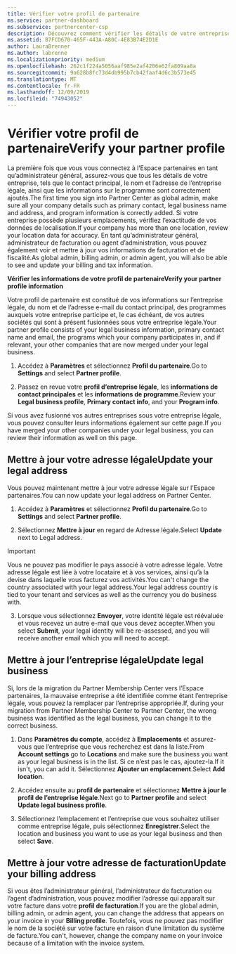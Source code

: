```yaml
---
title: Vérifier votre profil de partenaire
ms.service: partner-dashboard
ms.subservice: partnercenter-csp
description: Découvrez comment vérifier les détails de votre entreprise, tels que le contact principal, l’adresse et les informations sur les programmes. Vous pouvez également mettre à jour vos adresses juridiques et de facturation.
ms.assetid: B7FCD670-465F-443A-A80C-4E83B74E2D1E
author: LauraBrenner
ms.author: labrenne
ms.localizationpriority: medium
ms.openlocfilehash: 262c1f224a5056aaf985e2af4206e62fa809aa8a
ms.sourcegitcommit: 9a628b8fc73d4db995b7cb42faaf4d6c3b573e45
ms.translationtype: MT
ms.contentlocale: fr-FR
ms.lasthandoff: 12/09/2019
ms.locfileid: "74943052"
---
```

# <a name="verify-your-partner-profile"></a><span data-ttu-id="ae537-104">Vérifier votre profil de partenaire</span><span class="sxs-lookup"><span data-stu-id="ae537-104">Verify your partner profile</span></span>

<span data-ttu-id="ae537-105">La première fois que vous vous connectez à l’Espace partenaires en tant qu’administrateur général, assurez-vous que tous les détails de votre entreprise, tels que le contact principal, le nom et l’adresse de l’entreprise légale, ainsi que les informations sur le programme sont correctement ajoutés.</span><span class="sxs-lookup"><span data-stu-id="ae537-105">The first time you sign into Partner Center as  global admin, make sure all your company details such as primary contact, legal business name and address, and program information is correctly added.</span></span> <span data-ttu-id="ae537-106">Si votre entreprise possède plusieurs emplacements, vérifiez l’exactitude de vos données de localisation.</span><span class="sxs-lookup"><span data-stu-id="ae537-106">If your company has more than one location, review your location data for accuracy.</span></span> <span data-ttu-id="ae537-107">En tant qu’administrateur général, administrateur de facturation ou agent d’administration, vous pouvez également voir et mettre à jour vos informations de facturation et de fiscalité.</span><span class="sxs-lookup"><span data-stu-id="ae537-107">As global admin, billing admin, or admin agent, you will also be able to see and update your billing and tax information.</span></span> 

<span data-ttu-id="ae537-108">**Vérifier les informations de votre profil de partenaire**</span><span class="sxs-lookup"><span data-stu-id="ae537-108">**Verify your partner profile information**</span></span>

<span data-ttu-id="ae537-109">Votre profil de partenaire est constitué de vos informations sur l’entreprise légale, du nom et de l’adresse e-mail du contact principal, des programmes auxquels votre entreprise participe et, le cas échéant, de vos autres sociétés qui sont à présent fusionnées sous votre entreprise légale.</span><span class="sxs-lookup"><span data-stu-id="ae537-109">Your partner profile consists of your legal business information, primary contact name and email, the programs which your company participates in, and if relevant, your other companies that are now merged under your legal business.</span></span>

1.  <span data-ttu-id="ae537-110">Accédez à **Paramètres** et sélectionnez **Profil du partenaire**.</span><span class="sxs-lookup"><span data-stu-id="ae537-110">Go to **Settings** and select **Partner profile**.</span></span>

2.  <span data-ttu-id="ae537-111">Passez en revue votre **profil d’entreprise légale**, les **informations de contact principales** et les **informations de programme**.</span><span class="sxs-lookup"><span data-stu-id="ae537-111">Review your **Legal business profile**, **Primary contact info**, and your **Program info**.</span></span>

<span data-ttu-id="ae537-112">Si vous avez fusionné vos autres entreprises sous votre entreprise légale, vous pouvez consulter leurs informations également sur cette page.</span><span class="sxs-lookup"><span data-stu-id="ae537-112">If you have merged your other companies under your legal business, you can review their information as well on this page.</span></span>

## <a name="update-your-legal-address"></a><span data-ttu-id="ae537-113">Mettre à jour votre adresse légale</span><span class="sxs-lookup"><span data-stu-id="ae537-113">Update your legal address</span></span>

<span data-ttu-id="ae537-114">Vous pouvez maintenant mettre à jour votre adresse légale sur l’Espace partenaires.</span><span class="sxs-lookup"><span data-stu-id="ae537-114">You can now update your legal address on Partner Center.</span></span>

1. <span data-ttu-id="ae537-115">Accédez à **Paramètres** et sélectionnez **Profil du partenaire**.</span><span class="sxs-lookup"><span data-stu-id="ae537-115">Go to **Settings** and select **Partner profile**.</span></span> 

2. <span data-ttu-id="ae537-116">Sélectionnez **Mettre à jour** en regard de Adresse légale.</span><span class="sxs-lookup"><span data-stu-id="ae537-116">Select **Update** next to Legal address.</span></span> 

>[!Important]
><span data-ttu-id="ae537-117">Vous ne pouvez pas modifier le pays associé à votre adresse légale. Votre adresse légale est liée à votre locataire et à vos services, ainsi qu’à la devise dans laquelle vous facturez vos activités.</span><span class="sxs-lookup"><span data-stu-id="ae537-117">You can't change the country associated with your legal address.Your legal address country is tied to your tenant and services as well as the currency you do business with.</span></span> 

3. <span data-ttu-id="ae537-118">Lorsque vous sélectionnez **Envoyer**, votre identité légale est réévaluée et vous recevez un autre e-mail que vous devez accepter.</span><span class="sxs-lookup"><span data-stu-id="ae537-118">When you select **Submit**, your legal identity will be re-assessed, and you will receive another email which you will need to accept.</span></span>

## <a name="update-legal-business"></a><span data-ttu-id="ae537-119">Mettre à jour l’entreprise légale</span><span class="sxs-lookup"><span data-stu-id="ae537-119">Update legal business</span></span>

<span data-ttu-id="ae537-120">Si, lors de la migration du Partner Membership Center vers l’Espace partenaires, la mauvaise entreprise a été identifiée comme étant l’entreprise légale, vous pouvez la remplacer par l’entreprise appropriée.</span><span class="sxs-lookup"><span data-stu-id="ae537-120">If, during your migration from Partner Membership Center to Partner Center, the wrong business was identified as the legal business, you can change it to the correct business.</span></span>

1. <span data-ttu-id="ae537-121">Dans **Paramètres du compte**, accédez à **Emplacements** et assurez-vous que l’entreprise que vous recherchez est dans la liste.</span><span class="sxs-lookup"><span data-stu-id="ae537-121">From **Account settings** go to **Locations** and make sure the business you want as your legal business is in the list.</span></span> <span data-ttu-id="ae537-122">Si ce n’est pas le cas, ajoutez-la.</span><span class="sxs-lookup"><span data-stu-id="ae537-122">If it isn't, you can add it.</span></span> <span data-ttu-id="ae537-123">Sélectionnez **Ajouter un emplacement**.</span><span class="sxs-lookup"><span data-stu-id="ae537-123">Select **Add location**.</span></span>

2.  <span data-ttu-id="ae537-124">Accédez ensuite au **profil de partenaire** et sélectionnez **Mettre à jour le profil de l’entreprise légale**.</span><span class="sxs-lookup"><span data-stu-id="ae537-124">Next go to **Partner profile** and select **Update legal business profile**.</span></span>

3.  <span data-ttu-id="ae537-125">Sélectionnez l’emplacement et l’entreprise que vous souhaitez utiliser comme entreprise légale, puis sélectionnez **Enregistrer**.</span><span class="sxs-lookup"><span data-stu-id="ae537-125">Select the location and business you want to use as your legal business and then select **Save**.</span></span>

## <a name="update-your-billing-address"></a><span data-ttu-id="ae537-126">Mettre à jour votre adresse de facturation</span><span class="sxs-lookup"><span data-stu-id="ae537-126">Update your billing address</span></span>

<span data-ttu-id="ae537-127">Si vous êtes l’administrateur général, l’administrateur de facturation ou l’agent d’administration, vous pouvez modifier l’adresse qui apparaît sur votre facture dans votre **profil de facturation**.</span><span class="sxs-lookup"><span data-stu-id="ae537-127">If you are the global admin, billing admin, or admin agent, you can change the address that appears on your invoice in your **Billing profile**.</span></span> <span data-ttu-id="ae537-128">Toutefois, vous ne pouvez pas modifier le nom de la société sur votre facture en raison d’une limitation du système de facture.</span><span class="sxs-lookup"><span data-stu-id="ae537-128">You can't, however, change the company name on your invoice because of a limitation with the invoice system.</span></span>

 


